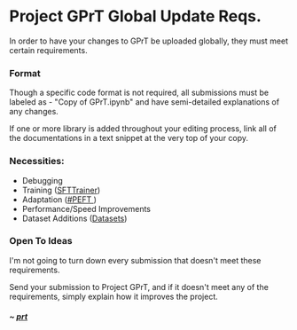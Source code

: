 # Project GPrT Global Update Reqs.
In order to have your changes to GPrT be uploaded globally, they must meet certain requirements.
### Format
Though a specific code format is not required, all submissions must be labeled as - 
"Copy of GPrT.ipynb" and have semi-detailed explanations of any changes. 

If one or more library is added throughout your editing process,  link all of the documentations in a text snippet at the very top of your copy.
### Necessities:
- Debugging
- Training ([SFTTrainer](https://huggingface.co/docs/trl/sft_trainer))
- Adaptation ([#PEFT ](https://huggingface.co/docs/peft/quicktour))
- Performance/Speed Improvements
- Dataset Additions ([Datasets](https://huggingface.co/docs/datasets/quickstart))
### Open To Ideas
I'm not going to turn down every submission that doesn't meet these requirements. 

Send your submission to Project GPrT, and if it doesn't meet any of the requirements, simply explain how it improves the project.
##### ~ [prt](https://www.instagram.com/piratescanfly/)



